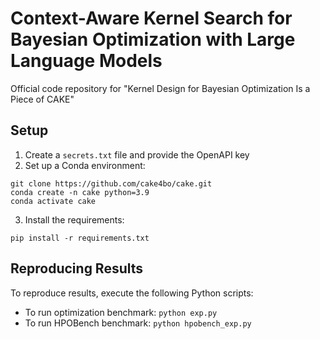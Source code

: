 # Context-Aware Kernel Search for Bayesian Optimization with Large Language Models

Official code repository for "Kernel Design for Bayesian Optimization Is a Piece of CAKE"

## Setup

1. Create a `secrets.txt` file and provide the OpenAPI key
2. Set up a Conda environment:
```
git clone https://github.com/cake4bo/cake.git
conda create -n cake python=3.9
conda activate cake
```

3. Install the requirements:
```
pip install -r requirements.txt
```

## Reproducing Results

To reproduce results, execute the following Python scripts:
- To run optimization benchmark: ```python exp.py```
- To run HPOBench benchmark: ```python hpobench_exp.py```

